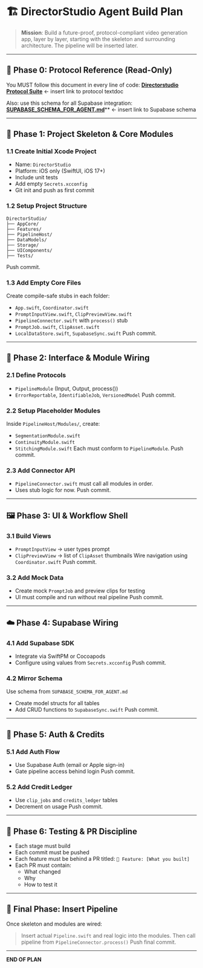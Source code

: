 # 🏗️ DirectorStudio Agent Build Plan

> **Mission**: Build a future-proof, protocol-compliant video generation app, layer by layer, starting with the skeleton and surrounding architecture. The pipeline will be inserted later.

---

## 📘 Phase 0: Protocol Reference (Read-Only)

You MUST follow this document in every line of code:
**[Directorstudio Protocol Suite](#)** ← insert link to protocol textdoc

Also: use this schema for all Supabase integration:
**[SUPABASE_SCHEMA_FOR_AGENT.md](sandbox:/mnt/data/SUPABASE_SCHEMA_FOR_AGENT.md)**** ← insert link to Supabase schema

---

## 🧱 Phase 1: Project Skeleton & Core Modules

### 1.1 Create Initial Xcode Project
- Name: `DirectorStudio`
- Platform: iOS only (SwiftUI, iOS 17+)
- Include unit tests
- Add empty `Secrets.xcconfig`
- Git init and push as first commit

### 1.2 Setup Project Structure
```
DirectorStudio/
├── AppCore/
├── Features/
├── PipelineHost/
├── DataModels/
├── Storage/
├── UIComponents/
├── Tests/
```
Push commit.

### 1.3 Add Empty Core Files
Create compile-safe stubs in each folder:
- `App.swift`, `Coordinator.swift`
- `PromptInputView.swift`, `ClipPreviewView.swift`
- `PipelineConnector.swift` with `process()` stub
- `PromptJob.swift`, `ClipAsset.swift`
- `LocalDataStore.swift`, `SupabaseSync.swift`
Push commit.

---

## 🧩 Phase 2: Interface & Module Wiring

### 2.1 Define Protocols
- `PipelineModule` (Input, Output, process())
- `ErrorReportable`, `IdentifiableJob`, `VersionedModel`
Push commit.

### 2.2 Setup Placeholder Modules
Inside `PipelineHost/Modules/`, create:
- `SegmentationModule.swift`
- `ContinuityModule.swift`
- `StitchingModule.swift`
Each must conform to `PipelineModule`.
Push commit.

### 2.3 Add Connector API
- `PipelineConnector.swift` must call all modules in order.
- Uses stub logic for now.
Push commit.

---

## 🖼️ Phase 3: UI & Workflow Shell

### 3.1 Build Views
- `PromptInputView` → user types prompt
- `ClipPreviewView` → list of `ClipAsset` thumbnails
Wire navigation using `Coordinator.swift`
Push commit.

### 3.2 Add Mock Data
- Create mock `PromptJob` and preview clips for testing
- UI must compile and run without real pipeline
Push commit.

---

## ☁️ Phase 4: Supabase Wiring

### 4.1 Add Supabase SDK
- Integrate via SwiftPM or Cocoapods
- Configure using values from `Secrets.xcconfig`
Push commit.

### 4.2 Mirror Schema
Use schema from `SUPABASE_SCHEMA_FOR_AGENT.md`
- Create model structs for all tables
- Add CRUD functions to `SupabaseSync.swift`
Push commit.

---

## 🔐 Phase 5: Auth & Credits

### 5.1 Add Auth Flow
- Use Supabase Auth (email or Apple sign-in)
- Gate pipeline access behind login
Push commit.

### 5.2 Add Credit Ledger
- Use `clip_jobs` and `credits_ledger` tables
- Decrement on usage
Push commit.

---

## 🧪 Phase 6: Testing & PR Discipline

- Each stage must build
- Each commit must be pushed
- Each feature must be behind a PR titled:
  `🔧 Feature: [What you built]`
- Each PR must contain:
  - What changed
  - Why
  - How to test it

---

## 🧩 Final Phase: Insert Pipeline
Once skeleton and modules are wired:
> Insert actual `Pipeline.swift` and real logic into the modules.
> Then call pipeline from `PipelineConnector.process()`
Push final commit.

---

**END OF PLAN**

